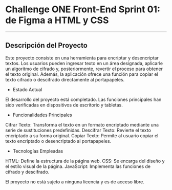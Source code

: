 # <b>Challenge ONE Front-End Sprint 01:</b><br> de Figma a HTML y CSS
 
---

## Descripción del Proyecto

Este proyecto consiste en una herramienta para encriptar y desencriptar textos. Los usuarios pueden ingresar texto en un área designada, aplicarle un algoritmo de cifrado y, posteriormente, revertir el proceso para obtener el texto original. Además, la aplicación ofrece una función para copiar el texto cifrado o descifrado directamente al portapapeles.

- Estado Actual

El desarrollo del proyecto está completado. Las funciones principales han sido verificadas en dispositivos de escritorio y tabletas.

- Funcionalidades Principales

Cifrar Texto: Transforma el texto en un formato encriptado mediante una serie de sustituciones predefinidas.
Descifrar Texto: Revierte el texto encriptado a su forma original.
Copiar Texto: Permite al usuario copiar el texto encriptado o desencriptado al portapapeles.

- Tecnologías Empleadas

HTML: Define la estructura de la página web.
CSS: Se encarga del diseño y el estilo visual de la página.
JavaScript: Implementa las funciones de cifrado y descifrado.

El proyecto no está sujeto a ninguna licencia y es de acceso libre.

